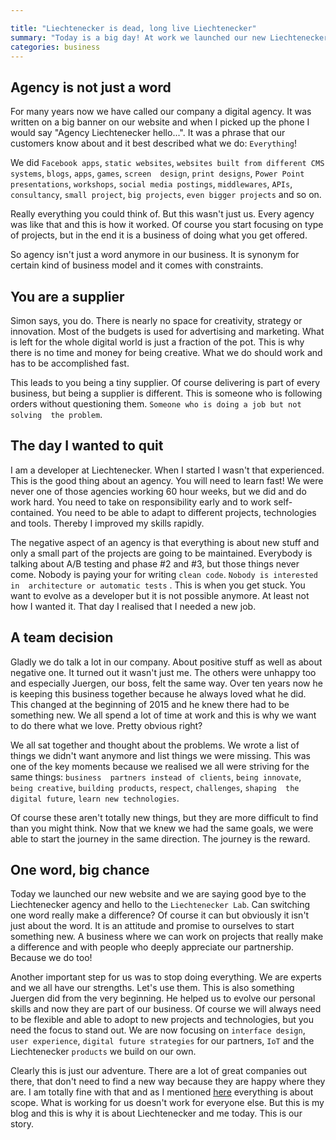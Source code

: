 ```yaml
---

title: "Liechtenecker is dead, long live Liechtenecker"
summary: "Today is a big day! At work we launched our new Liechtenecker website. But it is much more than just a redesign. It is showing our transformation from a classic digital agency to our new Liechtenecker Lab. Let me tell you all about that from my point of view."
categories: business
---
```


## Agency is not just a word

For many years now we have called our company a digital agency. It was written on a big banner on our website and when I 
picked up 
the phone I would say "Agency Liechtenecker hello...". It was a phrase that our customers know about and it best 
described what we do: `Everything`!

We did `Facebook apps`, `static websites`, `websites built from different CMS systems`, `blogs`, `apps`, `games`, `screen 
design`, `print designs`, `Power Point presentations`, `workshops`, `social media postings`, `middlewares`, `APIs`, 
`consultancy`, `small project`, `big projects`, `even bigger projects` and so on.

Really everything you could think of. But this wasn't just us. Every agency was like that 
 and this is how it worked. Of course you start focusing on type of projects, but in the end it is a business of doing 
 what you get offered.
 
So agency isn't just a word anymore in our business. It is synonym for certain kind of business model and it comes with constraints.
 
## You are a supplier

Simon says, you do. There is nearly no space for creativity, strategy or innovation. Most of the budgets is used for 
advertising and marketing. What is left for the whole digital world is just a fraction of the pot. This is why there is 
no time and money for being creative. What we do should work and has to be accomplished fast.

This leads to you being a tiny supplier. Of course delivering is part of every business, but being a supplier is 
different. This is someone who is following orders without questioning them. `Someone who is doing a job but not solving 
the problem`.

## The day I wanted to quit

I am a developer at Liechtenecker. When I started I wasn't that experienced. This is the good thing about an agency. You
 will need to learn fast! We were never one of those agencies working 60 hour weeks, but we did and do work hard. You need
  to 
 take on responsibility early and to work self-contained. You need to be able to adapt to different projects, 
 technologies and tools. Thereby I improved my skills rapidly. 
 
 The negative aspect of an agency is that everything is about new stuff and only a small part of the projects are going to
  be maintained. Everybody is talking about A/B testing and phase #2 and #3, but those things never come. Nobody is paying 
  your for writing `clean code`. `Nobody is interested in 
  architecture or automatic tests`
  . This is when you get stuck. You want to evolve as a developer but it is not possible anymore. At least not how I 
  wanted it. 
  That day I realised that I needed a new job.
   
## A team decision

Gladly we do talk a lot in our company. About positive stuff as well as about negative one. It turned out it wasn't just
 me. The others were unhappy too and especially Juergen, our boss, felt the same way. Over ten years now he is keeping this
  business together because he always loved what he did. This changed at the beginning of 2015 and he 
  knew there had to be something new. We all spend a lot of time at work and this is why we want to do there what we love. 
  Pretty obvious right?
  
We all sat together and thought about the problems. We wrote a list of things we didn't want anymore and list things we 
were missing. This was one of the key moments because we realised we all were striving for the same things: `business 
partners instead of clients`, `being innovate`, `being creative`, `building products`, `respect`, `challenges`, `shaping 
the digital future`, `learn new technologies`.

Of course these aren't totally new things, but they are more difficult to find than you might think. Now that we knew we
 had the same goals, we were able to start the journey in the same direction. The journey is the reward.
 
## One word, big chance

Today we launched our new website and we are saying good bye to the Liechtenecker agency and hello to the 
`Liechtenecker Lab`. Can switching one word really make a difference? Of course it can but obviously it isn't just about 
the word. It is an attitude and promise to ourselves to start something new. A business where we can work on projects 
that really make a difference and with people who deeply appreciate our partnership. Because we do too!

Another important step for us was to stop doing everything. We are experts and we all have our strengths. Let's use them. This is also something Juergen did from the very beginning. He helped us to evolve our personal skills and now they 
are part of our business. Of course we will always need to be flexible and able to adopt to new projects and 
technologies, but you need the focus to stand out. We are now focusing on `interface design`, `user experience`, `digital
 future strategies` for our partners, `IoT` and the Liechtenecker `products` we build on our own.

Clearly this is just our adventure. There are a lot of great companies out there, that don't need to find a new way 
because they are happy where they are. I am totally fine with that and as I mentioned [here](/2015/12/stop-reading-blog-articles-like-you-do) everything is about scope. What is working for us doesn't work 
for everyone else. But this is my blog and this is why it is about Liechtenecker and me today. This is our story.
